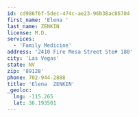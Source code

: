 ```yaml
---
id: cd986f6f-5dec-474c-ae23-96b38ac86704
first_name: 'Elena '
last_name: ZENKIN
license: M.D.
services:
  - 'Family Medicine'
address: '2410 Fire Mesa Street Ste# 180'
city: 'Las Vegas'
state: NV
zip: '89128'
phone: 702-944-2888
title: 'Elena  ZENKIN'
_geoloc:
  lng: -115.265
  lat: 36.193501
---
```

